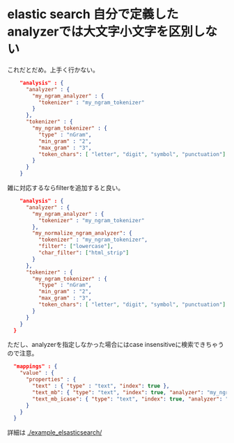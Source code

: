 # elastic search 自分で定義したanalyzerでは大文字小文字を区別しない

これだとだめ。上手く行かない。

```json
    "analysis" : {
      "analyzer" : {
        "my_ngram_analyzer" : {
          "tokenizer" : "my_ngram_tokenizer"
        }
      },
      "tokenizer" : {
        "my_ngram_tokenizer" : {
          "type" : "nGram",
          "min_gram" : "2",
          "max_gram" : "3",
          "token_chars": [ "letter", "digit", "symbol", "punctuation"]
        }
      }
    }
```

雑に対応するならfilterを追加すると良い。

```json
    "analysis" : {
      "analyzer" : {
        "my_ngram_analyzer" : {
          "tokenizer" : "my_ngram_tokenizer"
        },
        "my_normalize_ngram_analyzer": {
          "tokenizer" : "my_ngram_tokenizer",
          "filter": ["lowercase"],
          "char_filter": ["html_strip"]
        }
      },
      "tokenizer" : {
        "my_ngram_tokenizer" : {
          "type" : "nGram",
          "min_gram" : "2",
          "max_gram" : "3",
          "token_chars": [ "letter", "digit", "symbol", "punctuation"]
        }
      }
    }
  }
```

ただし、analyzerを指定しなかった場合にはcase insensitiveに検索できちゃうので注意。

```json
  "mappings" : {
    "value" : {
      "properties" : {
        "text" : { "type" : "text", "index": true },
        "text_mb": { "type": "text", "index": true, "analyzer": "my_ngram_analyzer" },
        "text_mb_icase": { "type": "text", "index": true, "analyzer": "my_normalize_ngram_analyzer" }
      }
    }
  }
```

詳細は [./example_elsasticsearch/](./example_elsasticsearch/)
